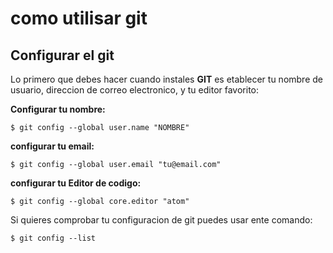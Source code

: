 # como utilisar git
## Configurar el git

Lo primero que debes hacer cuando instales **GIT** es etablecer tu nombre de usuario, direccion de correo electronico, y tu editor favorito:

**Configurar tu nombre:**

`$ git config --global user.name "NOMBRE"`

**configurar tu email:**

`$ git config --global user.email "tu@email.com"`

**configurar tu Editor de codigo:**

`$ git config --global core.editor "atom"`


Si quieres comprobar tu configuracion de git puedes usar ente comando:

`$ git config --list`
